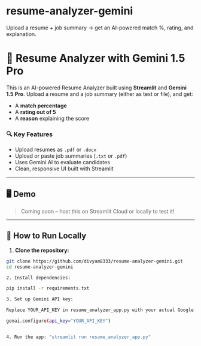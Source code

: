 # resume-analyzer-gemini
Upload a resume + job summary → get an AI-powered match %, rating, and explanation.

# 🤖 Resume Analyzer with Gemini 1.5 Pro

This is an AI-powered Resume Analyzer built using **Streamlit** and **Gemini 1.5 Pro**. Upload a resume and a job summary (either as text or file), and get:
- A **match percentage**
- A **rating out of 5**
- A **reason** explaining the score

### 🔍 Key Features

- Upload resumes as `.pdf` or `.docx`
- Upload or paste job summaries (`.txt` or `.pdf`)
- Uses Gemini AI to evaluate candidates
- Clean, responsive UI built with Streamlit

---

## 🖥️ Demo

> Coming soon – host this on Streamlit Cloud or locally to test it!

---

## 🚀 How to Run Locally

1. **Clone the repository:**

```bash
git clone https://github.com/divyam8333/resume-analyzer-gemini.git
cd resume-analyzer-gemini

2. Install dependencies:

pip install -r requirements.txt

3. Set up Gemini API key:

Replace YOUR_API_KEY in resume_analyzer_app.py with your actual Google AI Studio API key.

genai.configure(api_key="YOUR_API_KEY")


4. Run the app: "streamlit run resume_analyzer_app.py"
